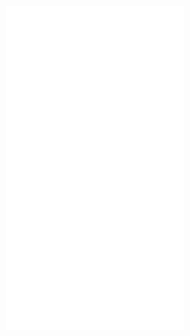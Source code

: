 <img align="center" src="/github-metrics.svg" alt="Metrics" width="400">
<img align="center" src="/metrics.plugin.stargazers.svg" alt="stargazers" width="400">
<img align="center" src="/metrics.plugin.isocalendar.fullyear.svg" alt="isocalendar" width="400">
